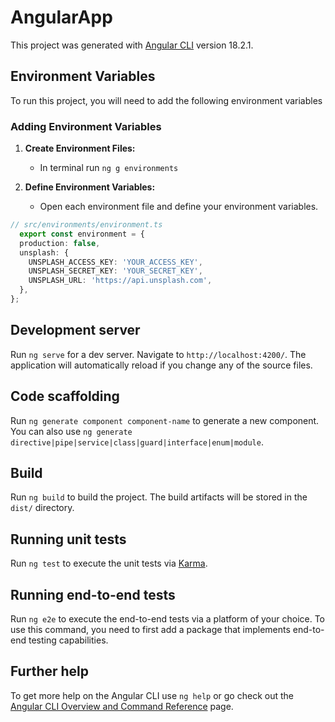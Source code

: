 # AngularApp

This project was generated with [Angular CLI](https://github.com/angular/angular-cli) version 18.2.1.

## Environment Variables

To run this project, you will need to add the following environment variables

### Adding Environment Variables

1. **Create Environment Files:**
   - In terminal run  ``` ng g environments ```

2. **Define Environment Variables:**
   - Open each environment file and define your environment variables.
  ```typescript
  // src/environments/environment.ts
    export const environment = {
    production: false,
    unsplash: {
      UNSPLASH_ACCESS_KEY: 'YOUR_ACCESS_KEY',
      UNSPLASH_SECRET_KEY: 'YOUR_SECRET_KEY',
      UNSPLASH_URL: 'https://api.unsplash.com',
    },
  };
  
  ```

## Development server

Run `ng serve` for a dev server. Navigate to `http://localhost:4200/`. The application will automatically reload if you change any of the source files.

## Code scaffolding

Run `ng generate component component-name` to generate a new component. You can also use `ng generate directive|pipe|service|class|guard|interface|enum|module`.

## Build

Run `ng build` to build the project. The build artifacts will be stored in the `dist/` directory.

## Running unit tests

Run `ng test` to execute the unit tests via [Karma](https://karma-runner.github.io).

## Running end-to-end tests

Run `ng e2e` to execute the end-to-end tests via a platform of your choice. To use this command, you need to first add a package that implements end-to-end testing capabilities.

## Further help

To get more help on the Angular CLI use `ng help` or go check out the [Angular CLI Overview and Command Reference](https://angular.dev/tools/cli) page.
